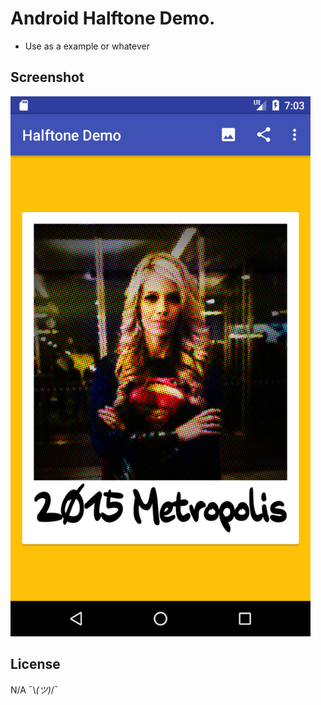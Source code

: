 # Android Halftone Demo.
  - Use as a example or whatever

## Screenshot
 <img src="https://raw.githubusercontent.com/manmountain/Android-Halftone/master/Screenshot.png" width="480" height="864" />

## License
N/A ¯\\_(ツ)_/¯
